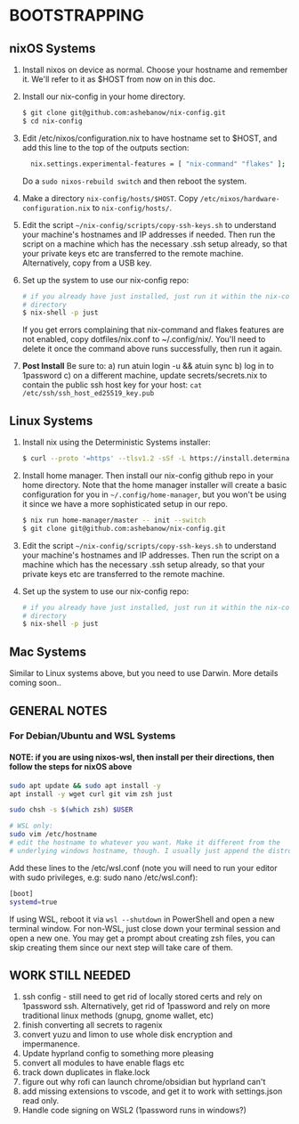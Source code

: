 # BOOTSTRAPPING

## nixOS Systems

1. Install nixos on device as normal. Choose your hostname and remember it. We'll refer to it as $HOST from now on in this doc.

2. Install our nix-config in your home directory.

    ```bash
    $ git clone git@github.com:ashebanow/nix-config.git
    $ cd nix-config
    ```

3. Edit /etc/nixos/configuration.nix to have hostname set to $HOST, and add this line to the top of the outputs section:

    ```bash
      nix.settings.experimental-features = [ "nix-command" "flakes" ];
    ```

    Do a ```sudo nixos-rebuild switch``` and then reboot the system.

4. Make a directory ```nix-config/hosts/$HOST```. Copy ```/etc/nixos/hardware-configuration.nix``` to ```nix-config/hosts/```.

5. Edit the script ```~/nix-config/scripts/copy-ssh-keys.sh``` to understand your machine's hostnames and IP addresses if needed. Then run the script on a machine which has the necessary .ssh setup already, so that your private keys etc are transferred to the remote machine. Alternatively, copy from a USB key.

6. Set up the system to use our nix-config repo:

    ```bash
    # if you already have just installed, just run it within the nix-config
    # directory
    $ nix-shell -p just
    ```

    If you get errors complaining that nix-command and flakes features are not enabled, copy dotfiles/nix.conf to ~/.config/nix/. You'll need to delete it once the command above runs successfully, then run it again.

7. **Post Install** Be sure to:
    a) run atuin login -u <username> && atuin sync
    b) log in to 1password
    c) on a different machine, update secrets/secrets.nix to contain the public ssh host key for your host:
        ```
        cat /etc/ssh/ssh_host_ed25519_key.pub
        ```

## Linux Systems
1. Install nix using the Deterministic Systems installer:

    ```bash
    $ curl --proto '=https' --tlsv1.2 -sSf -L https://install.determinate.systems/nix | sh -s -- install
    ```

2. Install home manager. Then install our nix-config github repo in your home directory. Note that the home manager installer will create a basic configuration for you in ```~/.config/home-manager```, but you won't be using it since we have a more sophisticated setup in our repo.

    ```bash
    $ nix run home-manager/master -- init --switch
    $ git clone git@github.com:ashebanow/nix-config.git
    ```

3. Edit the script ```~/nix-config/scripts/copy-ssh-keys.sh``` to understand your machine's hostnames and IP addresses. Then run the script on a machine which has the necessary .ssh setup already, so that your private keys etc are transferred to the remote machine.

4. Set up the system to use our nix-config repo:

    ```bash
    # if you already have just installed, just run it within the nix-config
    # directory
    $ nix-shell -p just
    ```

## Mac Systems

Similar to Linux systems above, but you need to use Darwin. More details coming soon..

## GENERAL NOTES

### For Debian/Ubuntu and WSL Systems

#### NOTE: if you are using nixos-wsl, then install per their directions, then follow the steps for nixOS above

```bash
sudo apt update && sudo apt install -y
apt install -y wget curl git vim zsh just

sudo chsh -s $(which zsh) $USER

# WSL only:
sudo vim /etc/hostname
# edit the hostname to whatever you want. Make it different from the
# underlying windows hostname, though. I usually just append the distro name.
```

Add these lines to the /etc/wsl.conf (note you will need to run your editor
with sudo privileges, e.g: sudo nano /etc/wsl.conf):

```bash
[boot]
systemd=true
```

If using WSL, reboot it via ```wsl --shutdown``` in PowerShell and open a new terminal window. For non-WSL, just close down your terminal session and open a new one. You may get a prompt about creating zsh files, you can skip creating them since our next step will take care of them.

## WORK STILL NEEDED

1. ssh config - still need to get rid of locally stored certs and rely on 1password ssh. Alternatively, get rid of 1password and rely on more traditional linux methods (gnupg, gnome wallet, etc)
2. finish converting all secrets to ragenix
3. convert yuzu and limon to use whole disk encryption and impermanence.
4. Update hyprland config to something more pleasing
5. convert all modules to have enable flags etc
6. track down duplicates in flake.lock
7. figure out why rofi can launch chrome/obsidian but hyprland can't
8. add missing extensions to vscode, and get it to work with settings.json read only.
9. Handle code signing on WSL2 (1password runs in windows?)

